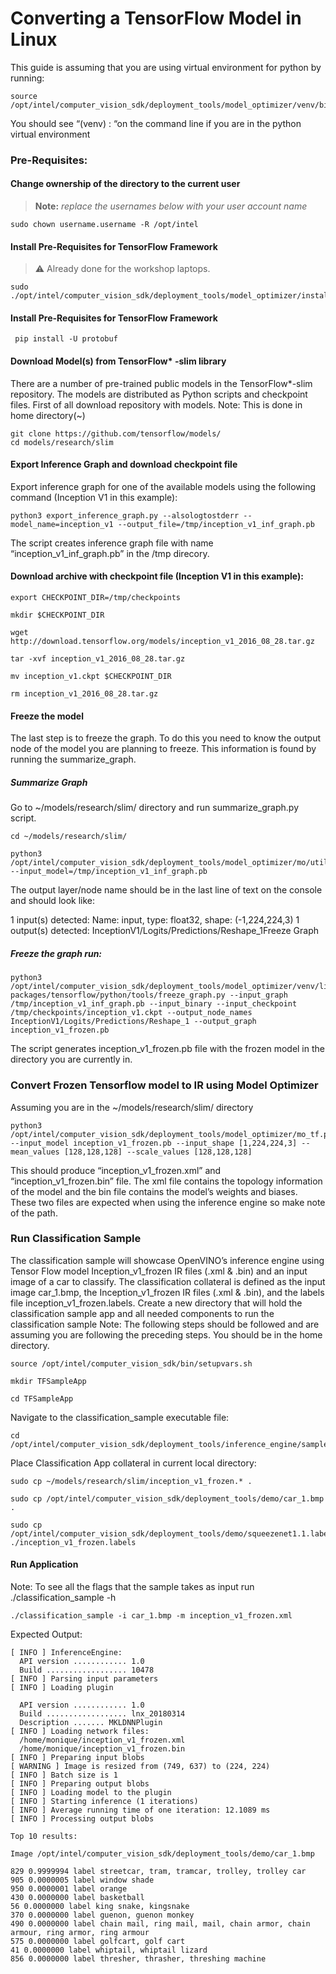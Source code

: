 # Converting a TensorFlow Model in Linux

This guide is assuming that you are using virtual environment for python by running:

    source /opt/intel/computer_vision_sdk/deployment_tools/model_optimizer/venv/bin/activate
    
You should see “(venv) <user>: “on the command line if you are in the python virtual environment
  
### Pre-Requisites:
#### Change ownership of the directory to the current user 

> **Note:** *replace the usernames below with your user account name*
		
	sudo chown username.username -R /opt/intel
    
#### Install Pre-Requisites for TensorFlow Framework

> :warning: Already done for the workshop laptops.

    sudo ./opt/intel/computer_vision_sdk/deployment_tools/model_optimizer/install_prerequisites/install_prerequistes_tf.sh
   
#### Install Pre-Requisites for TensorFlow Framework  

     pip install -U protobuf

#### Download Model(s) from TensorFlow* -slim library
There are a number of pre-trained public models in the TensorFlow*-slim repository. The models are distributed as Python scripts and checkpoint files.
First of all download repository with models.
Note: This is done in home directory(~)

    git clone https://github.com/tensorflow/models/
    cd models/research/slim

#### Export Inference Graph and download checkpoint file
Export inference graph for one of the available models using the following command (Inception V1 in this example): 

    python3 export_inference_graph.py --alsologtostderr --model_name=inception_v1 --output_file=/tmp/inception_v1_inf_graph.pb
    
The script creates inference graph file with name “inception_v1_inf_graph.pb” in the /tmp direcory.

#### Download archive with checkpoint file (Inception V1 in this example): 

    export CHECKPOINT_DIR=/tmp/checkpoints
    
    mkdir $CHECKPOINT_DIR
    
    wget http://download.tensorflow.org/models/inception_v1_2016_08_28.tar.gz
    
    tar -xvf inception_v1_2016_08_28.tar.gz
    
    mv inception_v1.ckpt $CHECKPOINT_DIR
    
    rm inception_v1_2016_08_28.tar.gz

#### Freeze the model
The last step is to freeze the graph. To do this you need to know the output node of the model you are planning to freeze. This information is found by running the summarize_graph.

##### Summarize Graph
Go to ~/models/research/slim/ directory and run summarize_graph.py script.

    cd ~/models/research/slim/
    
    python3 /opt/intel/computer_vision_sdk/deployment_tools/model_optimizer/mo/utils/summarize_graph.py --input_model=/tmp/inception_v1_inf_graph.pb

The output layer/node name should be in the last line of text on the console and should look like:

1 input(s) detected:
Name: input, type: float32, shape: (-1,224,224,3)
1 output(s) detected:
InceptionV1/Logits/Predictions/Reshape_1Freeze Graph

##### Freeze the graph run:

    python3 /opt/intel/computer_vision_sdk/deployment_tools/model_optimizer/venv/lib/python3.5/site-packages/tensorflow/python/tools/freeze_graph.py --input_graph /tmp/inception_v1_inf_graph.pb --input_binary --input_checkpoint /tmp/checkpoints/inception_v1.ckpt --output_node_names InceptionV1/Logits/Predictions/Reshape_1 --output_graph inception_v1_frozen.pb
    
The script generates inception_v1_frozen.pb file with the frozen model in the directory you are currently in.

### Convert Frozen Tensorflow model to IR using Model Optimizer
Assuming you are in the ~/models/research/slim/ directory 

    python3 /opt/intel/computer_vision_sdk/deployment_tools/model_optimizer/mo_tf.py --input_model inception_v1_frozen.pb --input_shape [1,224,224,3] --mean_values [128,128,128] --scale_values [128,128,128]

This should produce “inception_v1_frozen.xml” and “inception_v1_frozen.bin” file. The xml file contains the topology information of the model and the bin file contains the model’s weights and biases. These two files are expected when using the inference engine so make note of the path.


### Run Classification Sample 

The classification sample will showcase OpenVINO’s inference engine using Tensor Flow model Inception_v1_frozen IR files (.xml & .bin) and an input image of a car to classify.
The classification collateral is defined as the input image car_1.bmp, the Inception_v1_frozen IR files (.xml & .bin), and the labels file inception_v1_frozen.labels.
Create a new directory that will hold the classification sample app and all needed components to run the classification sample
Note: The following steps should be followed and are assuming you are following the preceding steps. You should be in the home directory.

    source /opt/intel/computer_vision_sdk/bin/setupvars.sh

    mkdir TFSampleApp
    
    cd TFSampleApp
    

Navigate to the classification_sample executable file:

    cd /opt/intel/computer_vision_sdk/deployment_tools/inference_engine/samples/build/intel64/Release

Place Classification App collateral in current local directory:

    sudo cp ~/models/research/slim/inception_v1_frozen.* .
    
    sudo cp /opt/intel/computer_vision_sdk/deployment_tools/demo/car_1.bmp  .
    
    sudo cp /opt/intel/computer_vision_sdk/deployment_tools/demo/squeezenet1.1.labels ./inception_v1_frozen.labels

#### Run Application
Note: To see all the flags that the sample takes as input run  ./classification_sample -h

    ./classification_sample -i car_1.bmp -m inception_v1_frozen.xml

Expected Output:


    [ INFO ] InferenceEngine: 
      API version ............ 1.0
      Build .................. 10478
    [ INFO ] Parsing input parameters
    [ INFO ] Loading plugin

      API version ............ 1.0
      Build .................. lnx_20180314
      Description ....... MKLDNNPlugin
    [ INFO ] Loading network files:
      /home/monique/inception_v1_frozen.xml
      /home/monique/inception_v1_frozen.bin
    [ INFO ] Preparing input blobs
    [ WARNING ] Image is resized from (749, 637) to (224, 224)
    [ INFO ] Batch size is 1
    [ INFO ] Preparing output blobs
    [ INFO ] Loading model to the plugin
    [ INFO ] Starting inference (1 iterations)
    [ INFO ] Average running time of one iteration: 12.1089 ms
    [ INFO ] Processing output blobs

    Top 10 results:

    Image /opt/intel/computer_vision_sdk/deployment_tools/demo/car_1.bmp

    829 0.9999994 label streetcar, tram, tramcar, trolley, trolley car
    905 0.0000005 label window shade
    950 0.0000001 label orange
    430 0.0000000 label basketball
    56 0.0000000 label king snake, kingsnake
    370 0.0000000 label guenon, guenon monkey
    490 0.0000000 label chain mail, ring mail, mail, chain armor, chain armour, ring armor, ring armour
    575 0.0000000 label golfcart, golf cart
    41 0.0000000 label whiptail, whiptail lizard
    856 0.0000000 label thresher, thrasher, threshing machine



